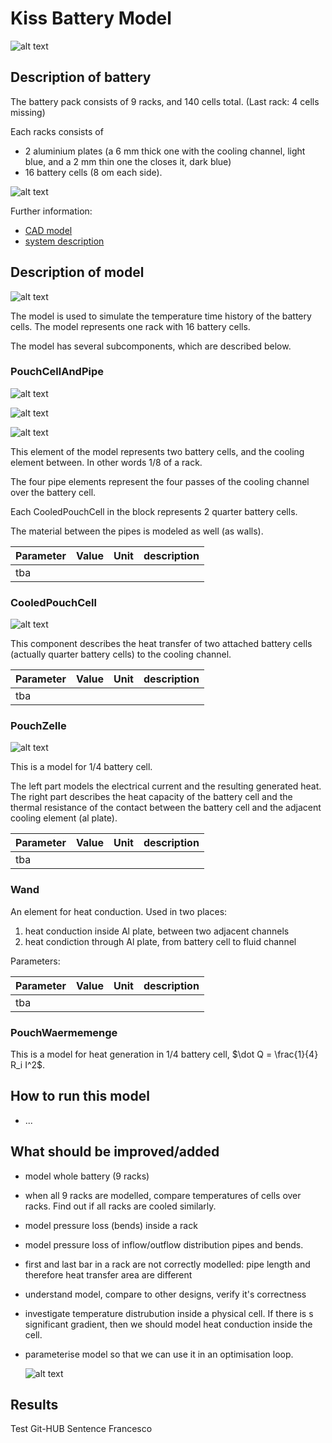 # Kiss Battery Model

![alt text](doc/All.JPG "Battery Pack overview")

## Description of battery

The battery pack consists of 9 racks, and 140 cells total. (Last rack: 
4 cells missing)

Each racks consists of 
- 2 aluminium plates (a 6 mm thick one with the cooling channel, light blue,
  and a 2 mm thin one the closes it, dark blue)
- 16 battery cells (8 om each side).

![alt text](doc/rack.png "one rack")

Further information:
- [CAD model](https://drive.google.com/file/d/1FuEZgo1fN1g1zlpC2dTb6hr2x3eCHonp/view?usp=sharing)
- [system description](https://docs.google.com/document/d/1ctgwckXKFOVCsTbGglB4ufbkGCjX_JtFagn6xUiasj0/)



## Description of model

![alt text](doc/kiss_model.png "model of one rack")

The model is used to simulate the temperature time history of the battery cells.
The model represents one rack with 16 battery cells.

The model has several subcomponents, which are described below.

### PouchCellAndPipe

![alt text](doc/bar.png "a bar")

![alt text](doc/sec_thru_bar.png "a section through caells and plates, showing cooling channels")

![alt text](doc/pouchcellandpipe.png "pouch cell and pipe")

This element of the model represents two battery cells, and the cooling 
element between. In other words 1/8 of a rack.

The four pipe elements represent the four passes of the cooling channel over the battery cell.

Each CooledPouchCell in the block represents 2 quarter battery cells. 

The material between the pipes is modeled as well (as walls).

| Parameter | Value | Unit | description |
| --- | --- | --- | --- |
| tba |



### CooledPouchCell

![alt text](doc/cooledpouchcell.png "cooled pouch cell model")

This component describes the heat transfer of two attached battery cells (actually quarter battery cells) to the cooling channel.

| Parameter | Value | Unit | description |
| --- | --- | --- | --- |
| tba |

### PouchZelle

![alt text](doc/pouchzelle.png "cooled pouch cell model")

This is a model for 1/4 battery cell.

The left part models the electrical current and the resulting generated heat.
The right part describes the heat capacity of the battery cell and the thermal resistance 
of the contact between the battery cell and the adjacent cooling element (al plate).

| Parameter | Value | Unit | description |
| --- | --- | --- | --- |
| tba |

### Wand

An element for heat conduction. Used in two places:

1. heat conduction inside Al plate, between two adjacent channels
2. heat condiction through Al plate, from battery cell to fluid channel

Parameters:

| Parameter | Value | Unit | description |
| --- | --- | --- | --- |
| tba |




### PouchWaermemenge

This is a model for heat generation in 1/4 battery cell, $\dot Q = \frac{1}{4} R_i I^2$.


## How to run this model

- ...

## What should be improved/added

- model whole battery (9 racks)
- when all 9 racks are modelled, compare temperatures of cells over 
  racks. Find out if all racks are cooled similarly.
- model pressure loss (bends) inside a rack
- model pressure loss of inflow/outflow distribution pipes and bends.
- first and last bar in a rack are not correctly modelled: 
  pipe length and therefore heat transfer area are different
- understand model, compare to other designs, verify it's correctness
- investigate temperature distrubution inside a physical cell. If there 
  is s significant gradient, then we should model heat conduction inside 
  the cell.
- parameterise model so that we can use it in an optimisation loop.

  ![alt text](doc/firstlastbar.png "model not representative here")


## Results
Test Git-HUB Sentence Francesco

